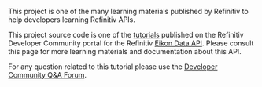 This project is one of the many learning materials published by Refinitiv to help developers learning Refinitiv APIs.

This project source code is one of the [tutorials](https://developers.refinitiv.com/en/api-catalog/eikon/eikon-data-api/tutorials#news-api-new-issues-in-the-news) published on the Refinitiv Developer Community portal for the Refinitiv [Eikon Data API](http://developers.refinitiv.com/en/api-catalog/eikon/eikon-data-api). Please consult this page for more learning materials and documentation about this API.

For any question related to this tutorial please use the [Developer Community Q&A Forum](https://community.developers.refinitiv.com/spaces/92/view.html).
